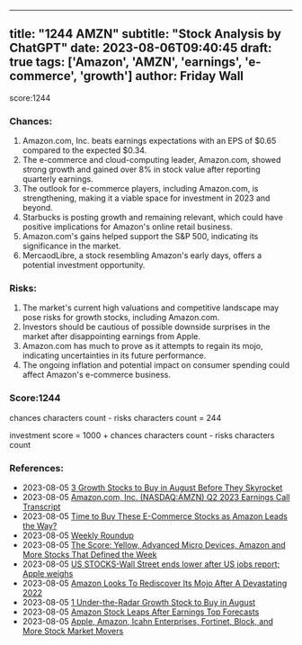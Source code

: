 
---
title: "1244 AMZN"
subtitle: "Stock Analysis by ChatGPT"
date: 2023-08-06T09:40:45
draft: true
tags: ['Amazon', 'AMZN', 'earnings', 'e-commerce', 'growth']
author: Friday Wall
---

score:1244
### Chances:
1. Amazon.com, Inc. beats earnings expectations with an EPS of $0.65 compared to the expected $0.34.
2. The e-commerce and cloud-computing leader, Amazon.com, showed strong growth and gained over 8% in stock value after reporting quarterly earnings.
3. The outlook for e-commerce players, including Amazon.com, is strengthening, making it a viable space for investment in 2023 and beyond.
4. Starbucks is posting growth and remaining relevant, which could have positive implications for Amazon's online retail business.
5. Amazon.com's gains helped support the S&P 500, indicating its significance in the market.
6. MercaodLibre, a stock resembling Amazon's early days, offers a potential investment opportunity.
### Risks:
1. The market's current high valuations and competitive landscape may pose risks for growth stocks, including Amazon.com.
2. Investors should be cautious of possible downside surprises in the market after disappointing earnings from Apple.
3. Amazon.com has much to prove as it attempts to regain its mojo, indicating uncertainties in its future performance.
4. The ongoing inflation and potential impact on consumer spending could affect Amazon's e-commerce business.
### Score:1244
chances characters count - risks characters count = 244

investment score = 1000 + chances characters count - risks characters count
### References:
- 2023-08-05 [3 Growth Stocks to Buy in August Before They Skyrocket](https://finance.yahoo.com/m/de21545e-485f-37e1-8424-3a126f6d018c/3-growth-stocks-to-buy-in.html?.tsrc=rss)
- 2023-08-05 [Amazon.com, Inc. (NASDAQ:AMZN) Q2 2023 Earnings Call Transcript](https://finance.yahoo.com/news/amazon-com-inc-nasdaq-amzn-114947030.html?.tsrc=rss)
- 2023-08-05 [Time to Buy These E-Commerce Stocks as Amazon Leads the Way?](https://finance.yahoo.com/news/time-buy-e-commerce-stocks-233700228.html?.tsrc=rss)
- 2023-08-05 [Weekly Roundup](https://finance.yahoo.com/m/6bdcfb75-91c9-3b11-89b2-7248285033f9/weekly-roundup.html?.tsrc=rss)
- 2023-08-05 [The Score: Yellow, Advanced Micro Devices, Amazon and More Stocks That Defined the Week](https://finance.yahoo.com/m/5bded3ed-9d27-3521-a3a4-85ae9e538f03/the-score%3A-yellow%2C-advanced.html?.tsrc=rss)
- 2023-08-05 [US STOCKS-Wall Street ends lower after US jobs report; Apple weighs](https://finance.yahoo.com/news/us-stocks-wall-street-ends-204220382.html?.tsrc=rss)
- 2023-08-05 [Amazon Looks To Rediscover Its Mojo After A Devastating 2022](https://finance.yahoo.com/m/09548486-3233-3f38-a88a-374bf5a1025f/amazon-looks-to-rediscover.html?.tsrc=rss)
- 2023-08-05 [1 Under-the-Radar Growth Stock to Buy in August](https://finance.yahoo.com/m/634f3cbe-c932-33f4-a406-b810fafb869e/1-under-the-radar-growth.html?.tsrc=rss)
- 2023-08-05 [Amazon Stock Leaps After Earnings Top Forecasts](https://finance.yahoo.com/m/389ddb17-7d61-3f79-a412-51eae5a5c550/amazon-stock-leaps-after.html?.tsrc=rss)
- 2023-08-05 [Apple, Amazon, Icahn Enterprises, Fortinet, Block, and More Stock Market Movers](https://finance.yahoo.com/m/571df705-e208-307e-9f34-e9a0be23c335/apple%2C-amazon%2C-icahn.html?.tsrc=rss)


                